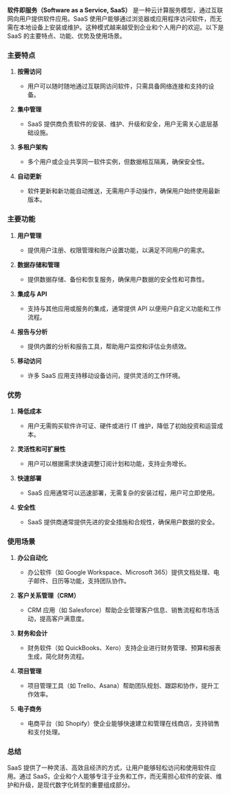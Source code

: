 **软件即服务（Software as a Service, SaaS）** 是一种云计算服务模型，通过互联网向用户提供软件应用。SaaS 使用户能够通过浏览器或应用程序访问软件，而无需在本地设备上安装或维护。这种模式越来越受到企业和个人用户的欢迎。以下是 SaaS 的主要特点、功能、优势及使用场景。

### 主要特点

1. **按需访问**
   - 用户可以随时随地通过互联网访问软件，只需具备网络连接和支持的设备。

2. **集中管理**
   - SaaS 提供商负责软件的安装、维护、升级和安全，用户无需关心底层基础设施。

3. **多租户架构**
   - 多个用户或企业共享同一软件实例，但数据相互隔离，确保安全性。

4. **自动更新**
   - 软件更新和新功能自动推送，无需用户手动操作，确保用户始终使用最新版本。

### 主要功能

1. **用户管理**
   - 提供用户注册、权限管理和账户设置功能，以满足不同用户的需求。

2. **数据存储和管理**
   - 提供数据存储、备份和恢复服务，确保用户数据的安全性和可靠性。

3. **集成与 API**
   - 支持与其他应用或服务的集成，通常提供 API 以便用户自定义功能和工作流程。

4. **报告与分析**
   - 提供内置的分析和报告工具，帮助用户监控和评估业务绩效。

5. **移动访问**
   - 许多 SaaS 应用支持移动设备访问，提供灵活的工作环境。

### 优势

1. **降低成本**
   - 用户无需购买软件许可证、硬件或进行 IT 维护，降低了初始投资和运营成本。

2. **灵活性和可扩展性**
   - 用户可以根据需求快速调整订阅计划和功能，支持业务增长。

3. **快速部署**
   - SaaS 应用通常可以迅速部署，无需复杂的安装过程，用户可立即使用。

4. **安全性**
   - SaaS 提供商通常提供先进的安全措施和合规性，确保用户数据的安全。

### 使用场景

1. **办公自动化**
   - 办公软件（如 Google Workspace、Microsoft 365）提供文档处理、电子邮件、日历等功能，支持团队协作。

2. **客户关系管理（CRM）**
   - CRM 应用（如 Salesforce）帮助企业管理客户信息、销售流程和市场活动，提高客户满意度。

3. **财务和会计**
   - 财务软件（如 QuickBooks、Xero）支持企业进行财务管理、预算和报表生成，简化财务流程。

4. **项目管理**
   - 项目管理工具（如 Trello、Asana）帮助团队规划、跟踪和协作，提升工作效率。

5. **电子商务**
   - 电商平台（如 Shopify）使企业能够快速建立和管理在线商店，支持销售和支付处理。

### 总结

SaaS 提供了一种灵活、高效且经济的方式，让用户能够轻松访问和使用软件应用。通过 SaaS，企业和个人能够专注于业务和工作，而无需担心软件的安装、维护和升级，是现代数字化转型的重要组成部分。